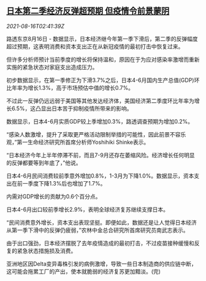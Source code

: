 <!--1629082862000-->
[日本第二季经济反弹超预期 但疫情令前景蒙阴](https://cn.reuters.com/article/jp-q2-gdp-covid-0816-idCNKBS2FH075)
------

<div><i>2021-08-16T02:41:39Z</i></div><p>路透东京8月16日 - 数据显示，日本经济继今年第一季下滑后，第二季的反弹幅度超过预期，这表明消费和资本支出正在从新冠疫情的最初打击中恢复过来。</p><p>但许多分析师预计当前季度的增长将保持温和，原因在于为应对感染率激增而重新实施的紧急状态对家庭支出造成压力。</p><p>初步数据显示，在第一季修正为下滑3.7%之后，日本4-6月国内生产总值(GDP)环比年率为增长1.3%，高于市场预估中值的增长0.7%。</p><p>不过此一反弹仍远远弱于美国等其他发达经济体，美国经济第二季度环比年率为增长6.5%，这凸显出日本苦于抑制疫情所带来的影响。</p><p>数据显示，日本4-6月实质GDP较上季增加0.3%，路透调查预期为增加0.2%。</p><p>“感染人数激增，提升了采取更严格活动限制举措的可能性，因此前景不容乐观，”第一生命经济研究所首席分析师Yoshihiki Shinke表示。</p><p>“日本经济今年上半年停滞不前，而且7-9月还存在萎缩风险。经济增长任何明显的反弹都要等到年底了，”他说。</p><p>日本4-6月民间消费较前季意外增加0.8%，1-3月为下降1.0%。数据显示，资本支出在前一季度下降1.3%后也增加了1.7%。</p><p>内需对GDP增长的贡献为0.6个百分点。</p><p>日本4-6月出口较前季增长2.9%，表明全球经济复苏继续支撑日本。</p><p>“民间消费意外增长，资本支出表现坚挺。即便如此，数据还是让人觉得日本经济从第一季下滑中的反弹仍疲弱，”农林中金总合研究所首席研究员南武志表示。</p><p>由于出口强劲，日本经济摆脱了去年疫情造成的最初打击，不过疫苗接种缓慢和反复的紧急状态措施损及消费。</p><p>亚洲地区因Delta变异毒株引发的病例激增，导致一些日本制造商的供应链中断，这可能会拖累工厂的产出，使本就脆弱的经济复苏更加黯淡。(完)</p>
